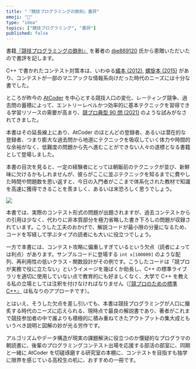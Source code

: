 ```yaml
---
title: "『競技プログラミングの鉄則』書評"
emoji: "📘"
type: "idea"
topics: ["競技プログラミング", "書評"]
published: false
---
```


書籍[『競技プログラミングの鉄則』](https://book.mynavi.jp/ec/products/detail/id=131288) を著者の [@e869120](https://twitter.com/e869120) 氏から恵贈いただいたので書評を記します。

C++ で書かれたコンテスト対策本は、いわゆる[蟻本 (2012)](https://book.mynavi.jp/ec/products/detail/id=22672), [螺旋本 (2015)](https://book.mynavi.jp/ec/products/detail/id=35408) があり、コンテストが一部のマニアックな情報系向けだった時代のニーズには十分な書でした。

ところが昨今の [AtCoder](https://atcoder.jp/) を中心とする競技人口の変化、レーティング競争、過去問の蓄積によって、エントリーレベルかつ効率的に基本テクニックを習得できる学習リソースの需要が高まり、[競プロ典型 90 問 (2021)](https://atcoder.jp/contests/typical90) のような試みがなされてきました。

本書はその延長線上にあり、AtCoder のほとんどの登録者、あるいは潜在的な登録者、つまり膨大な過去問から地道にテクニックを吸収していく体力や時間的な余裕がなく、低難度の問題から先へ進むことができない人々の道標となる書籍として登場しました。

本書の目次を見ると、一定の経験者にとっては朝飯前のテクニックが並び、新鮮味に欠けるかもしれませんが、彼らがここに並ぶテクニックを知るまでに費やした時間や問題数を思い返すと、今日の入門者がここまで体系化された教材で知識を高速に獲得できることを羨ましく、あるいは末恐ろしく思うでしょう。

![](https://storage.googleapis.com/zenn-user-upload/27981f73f2ec-20221106.png)

本書では、実際のコンテスト形式の問題が出題されますが、過去コンテストからの引用は少なく、代わりに非本質部分を極力省略した書き下ろしの問題が収録されています。こうした工夫のおかげで、解説コードが最小限の分量になるため、コードを写経して学ぶタイプの読者にも大いに役立つでしょう。

一方で本書には、コンテスト攻略に偏重しすぎているという欠点（読者によっては利点）があります。サンプルコードに登場する `int x[100009]` のような配列、再利用性の低いクラス・関数設計がその例です。こうしたコードは「競プロが実務で役に立たない」というイメージを幾ばくか助長し、C++ の標準ライブラリを適切に使用していない点で教育的にも好ましくなく、大学で C++ を教える私の立場としては注釈を付けなければなりません（[『競プロのための標準 C++』](https://zenn.dev/reputeless/books/standard-cpp-for-competitive-programming) は私なりのアプローチです）。

とはいえ、そうした欠点を差し引いても、本書は競技プログラミングが人口に膾炙する時代のニーズに応えられる、現時点で最良の解説書であり、著者がこれまで競技参加者の中で誰よりも積極的に積み重ねてきたアウトプットの集大成ともいうべき説明と図解の妙が光る労作です。

アルゴリズムやデータ構造が現実の課題解決に役立つのか懐疑的なプログラマの朝読書に、後輩のプログラミングコンテスト出場を応援する部活の部室に、同期と一緒に AtCoder を切磋琢磨する研究室の本棚に、コンテストを目指すも独学に限界を感じている高校生の机に、おすすめの一冊です。
